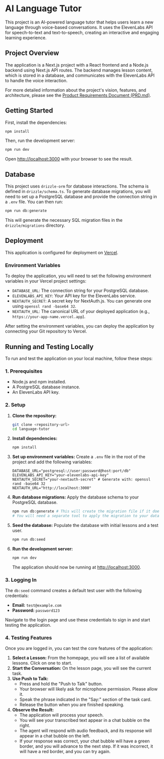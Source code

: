 # AI Language Tutor

This project is an AI-powered language tutor that helps users learn a new language through voice-based conversations. It uses the ElevenLabs API for speech-to-text and text-to-speech, creating an interactive and engaging learning experience.

## Project Overview

The application is a Next.js project with a React frontend and a Node.js backend using Next.js API routes. The backend manages lesson content, which is stored in a database, and communicates with the ElevenLabs API to handle the voice interaction.

For more detailed information about the project's vision, features, and architecture, please see the [Product Requirements Document (PRD.md)](./PRD.md).

## Getting Started

First, install the dependencies:

```bash
npm install
```

Then, run the development server:

```bash
npm run dev
```

Open [http://localhost:3000](http://localhost:3000) with your browser to see the result.

## Database

This project uses `drizzle-orm` for database interactions. The schema is defined in `drizzle/schema.ts`. To generate database migrations, you will need to set up a PostgreSQL database and provide the connection string in a `.env` file. You can then run:

```bash
npm run db:generate
```

This will generate the necessary SQL migration files in the `drizzle/migrations` directory.

## Deployment

This application is configured for deployment on [Vercel](https://vercel.com/).

### Environment Variables

To deploy the application, you will need to set the following environment variables in your Vercel project settings:

-   `DATABASE_URL`: The connection string for your PostgreSQL database.
-   `ELEVENLABS_API_KEY`: Your API key for the ElevenLabs service.
-   `NEXTAUTH_SECRET`: A secret key for NextAuth.js. You can generate one using `openssl rand -base64 32`.
-   `NEXTAUTH_URL`: The canonical URL of your deployed application (e.g., `https://your-app-name.vercel.app`).

After setting the environment variables, you can deploy the application by connecting your Git repository to Vercel.

## Running and Testing Locally

To run and test the application on your local machine, follow these steps:

### 1. Prerequisites

-   Node.js and npm installed.
-   A PostgreSQL database instance.
-   An ElevenLabs API key.

### 2. Setup

1.  **Clone the repository:**
    ```bash
    git clone <repository-url>
    cd language-tutor
    ```

2.  **Install dependencies:**
    ```bash
    npm install
    ```

3.  **Set up environment variables:**
    Create a `.env` file in the root of the project and add the following variables:
    ```
    DATABASE_URL="postgresql://user:password@host:port/db"
    ELEVENLABS_API_KEY="your-elevenlabs-api-key"
    NEXTAUTH_SECRET="your-nextauth-secret" # Generate with: openssl rand -base64 32
    NEXTAUTH_URL="http://localhost:3000"
    ```

4.  **Run database migrations:**
    Apply the database schema to your PostgreSQL database.
    ```bash
    npm run db:generate # This will create the migration file if it doesn't exist
    # You will need a separate tool to apply the migration to your database.
    ```

5.  **Seed the database:**
    Populate the database with initial lessons and a test user.
    ```bash
    npm run db:seed
    ```

6.  **Run the development server:**
    ```bash
    npm run dev
    ```
    The application should now be running at [http://localhost:3000](http://localhost:3000).

### 3. Logging In

The `db:seed` command creates a default test user with the following credentials:

-   **Email:** `test@example.com`
-   **Password:** `password123`

Navigate to the login page and use these credentials to sign in and start testing the application.

### 4. Testing Features

Once you are logged in, you can test the core features of the application:

1.  **Select a Lesson:** From the homepage, you will see a list of available lessons. Click on one to start.
2.  **Start the Conversation:** On the lesson page, you will see the current task.
3.  **Use Push to Talk:**
    -   Press and hold the "Push to Talk" button.
    -   Your browser will likely ask for microphone permission. Please allow it.
    -   Speak the phrase indicated in the "Say:" section of the task card.
    -   Release the button when you are finished speaking.
4.  **Observe the Result:**
    -   The application will process your speech.
    -   You will see your transcribed text appear in a chat bubble on the right.
    -   The agent will respond with audio feedback, and its response will appear in a chat bubble on the left.
    -   If your response was correct, your chat bubble will have a green border, and you will advance to the next step. If it was incorrect, it will have a red border, and you can try again.